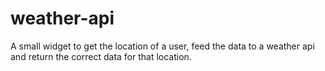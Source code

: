 # weather-api
A small widget to get the location of a user, feed the data to a weather api and return the correct data for that location.
